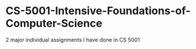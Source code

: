 # CS-5001-Intensive-Foundations-of-Computer-Science
2 major individual assignments I have done in CS 5001
